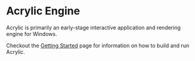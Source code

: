 # Acrylic Engine

Acrylic is primarily an early-stage interactive application and rendering engine for Windows.

Checkout the [Getting Started](/GettingStarted.md) page for information on how to build and run Acrylic.